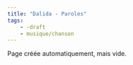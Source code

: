 ```yaml
---
title: "Dalida - Paroles"
tags:
    - -draft
    - musique/chanson
---
```


Page créée automatiquement, mais vide.
